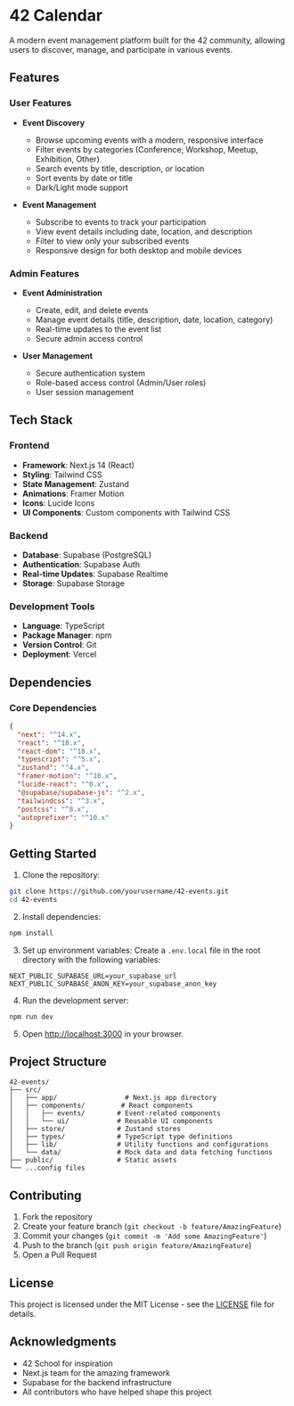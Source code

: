 # 42 Calendar

A modern event management platform built for the 42 community, allowing users to discover, manage, and participate in various events.

## Features

### User Features
- **Event Discovery**
  - Browse upcoming events with a modern, responsive interface
  - Filter events by categories (Conference, Workshop, Meetup, Exhibition, Other)
  - Search events by title, description, or location
  - Sort events by date or title
  - Dark/Light mode support

- **Event Management**
  - Subscribe to events to track your participation
  - View event details including date, location, and description
  - Filter to view only your subscribed events
  - Responsive design for both desktop and mobile devices

### Admin Features
- **Event Administration**
  - Create, edit, and delete events
  - Manage event details (title, description, date, location, category)
  - Real-time updates to the event list
  - Secure admin access control

- **User Management**
  - Secure authentication system
  - Role-based access control (Admin/User roles)
  - User session management

## Tech Stack

### Frontend
- **Framework**: Next.js 14 (React)
- **Styling**: Tailwind CSS
- **State Management**: Zustand
- **Animations**: Framer Motion
- **Icons**: Lucide Icons
- **UI Components**: Custom components with Tailwind CSS

### Backend
- **Database**: Supabase (PostgreSQL)
- **Authentication**: Supabase Auth
- **Real-time Updates**: Supabase Realtime
- **Storage**: Supabase Storage

### Development Tools
- **Language**: TypeScript
- **Package Manager**: npm
- **Version Control**: Git
- **Deployment**: Vercel

## Dependencies

### Core Dependencies
```json
{
  "next": "^14.x",
  "react": "^18.x",
  "react-dom": "^18.x",
  "typescript": "^5.x",
  "zustand": "^4.x",
  "framer-motion": "^10.x",
  "lucide-react": "^0.x",
  "@supabase/supabase-js": "^2.x",
  "tailwindcss": "^3.x",
  "postcss": "^8.x",
  "autoprefixer": "^10.x"
}
```

## Getting Started

1. Clone the repository:
```bash
git clone https://github.com/yourusername/42-events.git
cd 42-events
```

2. Install dependencies:
```bash
npm install
```

3. Set up environment variables:
Create a `.env.local` file in the root directory with the following variables:
```env
NEXT_PUBLIC_SUPABASE_URL=your_supabase_url
NEXT_PUBLIC_SUPABASE_ANON_KEY=your_supabase_anon_key
```

4. Run the development server:
```bash
npm run dev
```

5. Open [http://localhost:3000](http://localhost:3000) in your browser.

## Project Structure

```
42-events/
├── src/
│   ├── app/                 # Next.js app directory
│   ├── components/         # React components
│   │   ├── events/        # Event-related components
│   │   └── ui/            # Reusable UI components
│   ├── store/             # Zustand stores
│   ├── types/             # TypeScript type definitions
│   ├── lib/               # Utility functions and configurations
│   └── data/              # Mock data and data fetching functions
├── public/                # Static assets
└── ...config files
```

## Contributing

1. Fork the repository
2. Create your feature branch (`git checkout -b feature/AmazingFeature`)
3. Commit your changes (`git commit -m 'Add some AmazingFeature'`)
4. Push to the branch (`git push origin feature/AmazingFeature`)
5. Open a Pull Request

## License

This project is licensed under the MIT License - see the [LICENSE](LICENSE) file for details.

## Acknowledgments

- 42 School for inspiration
- Next.js team for the amazing framework
- Supabase for the backend infrastructure
- All contributors who have helped shape this project
